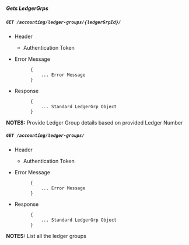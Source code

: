 ##### Gets LedgerGrps           
            
##### `GET /accounting/ledger-groups/{ledgerGrpId}/`
+ Header 
	- Authentication Token

+ Error Message

			{
				... Error Message
			}    
+ Response

			{
				... Standard LedgerGrp Object
			}

**NOTES:** Provide Ledger Group details based on provided Ledger Number

##### `GET /accounting/ledger-groups/`
+ Header 
	- Authentication Token

+ Error Message

			{
				... Error Message
			}    
+ Response

			{
				... Standard LedgerGrp Object
			}

**NOTES:** List all the ledger groups 
